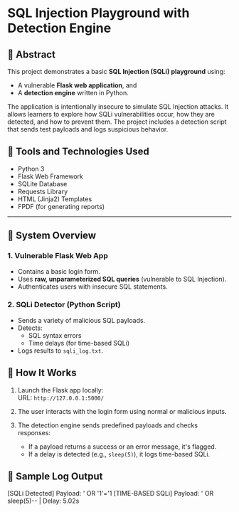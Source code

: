 # SQL Injection Playground with Detection Engine
## 📌 Abstract

This project demonstrates a basic **SQL Injection (SQLi) playground** using:
- A vulnerable **Flask web application**, and
- A **detection engine** written in Python.

The application is intentionally insecure to simulate SQL Injection attacks. It allows learners to explore how SQLi vulnerabilities occur, how they are detected, and how to prevent them. The project includes a detection script that sends test payloads and logs suspicious behavior.


## 🔧 Tools and Technologies Used

- Python 3
- Flask Web Framework
- SQLite Database
- Requests Library
- HTML (Jinja2) Templates
- FPDF (for generating reports)

---

## 🧩 System Overview

### 1. Vulnerable Flask Web App
- Contains a basic login form.
- Uses **raw, unparameterized SQL queries** (vulnerable to SQL Injection).
- Authenticates users with insecure SQL statements.

### 2. SQLi Detector (Python Script)
- Sends a variety of malicious SQL payloads.
- Detects:
  - SQL syntax errors
  - Time delays (for time-based SQLi)
- Logs results to `sqli_log.txt`.
## 🚀 How It Works

1. Launch the Flask app locally:  
   URL: `http://127.0.0.1:5000/`

2. The user interacts with the login form using normal or malicious inputs.

3. The detection engine sends predefined payloads and checks responses:
   - If a payload returns a success or an error message, it's flagged.
   - If a delay is detected (e.g., `sleep(5)`), it logs time-based SQLi.



## 📝 Sample Log Output

[SQLi Detected] Payload: ' OR '1'='1
[TIME-BASED SQLi] Payload: ' OR sleep(5)-- | Delay: 5.02s
